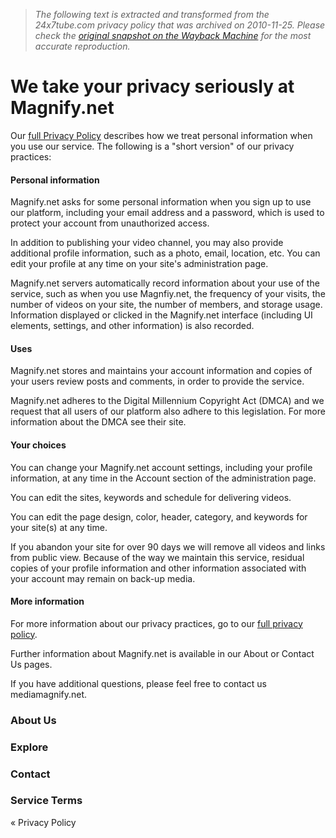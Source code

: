 > *The following text is extracted and transformed from the 24x7tube.com privacy policy that was archived on 2010-11-25. Please check the [original snapshot on the Wayback Machine](https://web.archive.org/web/20101125122447id_/http%3A//www.magnify.net/terms/privacy) for the most accurate reproduction.*

# We take your privacy seriously at Magnify.net

Our [full Privacy Policy](https://web.archive.org/web/20101125122447id_/http%3A//www.magnify.net/terms/privacy_details) describes how we treat personal information when you use our service. The following is a "short version" of our privacy practices:

#### Personal information

Magnify.net asks for some personal information when you sign up to use our platform, including your email address and a password, which is used to protect your account from unauthorized access.

In addition to publishing your video channel, you may also provide additional profile information, such as a photo, email, location, etc. You can edit your profile at any time on your site's administration page.

Magnify.net servers automatically record information about your use of the service, such as when you use Magnfiy.net, the frequency of your visits, the number of videos on your site, the number of members, and storage usage. Information displayed or clicked in the Magnify.net interface (including UI elements, settings, and other information) is also recorded.

#### Uses

Magnify.net stores and maintains your account information and copies of your users review posts and comments, in order to provide the service.

Magnify.net adheres to the Digital Millennium Copyright Act (DMCA) and we request that all users of our platform also adhere to this legislation. For more information about the DMCA see their site.

#### Your choices

You can change your Magnify.net account settings, including your profile information, at any time in the Account section of the administration page. 

You can edit the sites, keywords and schedule for delivering videos.

You can edit the page design, color, header, category, and keywords for your site(s) at any time.

If you abandon your site for over 90 days we will remove all videos and links from public view. Because of the way we maintain this service, residual copies of your profile information and other information associated with your account may remain on back-up media.

#### More information

For more information about our privacy practices, go to our [full privacy policy](https://web.archive.org/web/20101125122447id_/http%3A//www.magnify.net/terms/privacy_details).

Further information about Magnify.net is available in our About or Contact Us pages.

If you have additional questions, please feel free to contact us mediamagnify.net.

### About Us

### Explore

### Contact

### Service Terms

« Privacy Policy 
